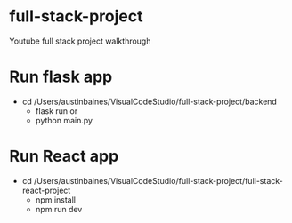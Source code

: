 # full-stack-project
Youtube full stack project walkthrough

# Run flask app
- cd /Users/austinbaines/VisualCodeStudio/full-stack-project/backend
    - flask run
    or
    - python main.py

# Run React app 
- cd /Users/austinbaines/VisualCodeStudio/full-stack-project/full-stack-react-project
    - npm install
    - npm run dev